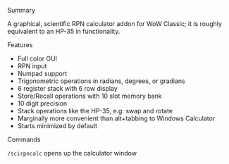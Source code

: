 Summary

A graphical, scientific RPN calculator addon for WoW Classic; it is roughly
equivalent to an HP-35 in functionality.

Features

* Full color GUI
* RPN input
* Numpad support
* Trigonometric operations in radians, degrees, or gradians
* 6 register stack with 6 row display
* Store/Recall operations with 10 slot memory bank
* 10 digit precision
* Stack operations like the HP-35, e.g: swap and rotate
* Marginally more convenient than alt+tabbing to Windows Calculator
* Starts minimized by default

Commands

`/scirpncalc` opens up the calculator window
